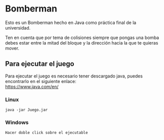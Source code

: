 # Bomberman<br />
Esto es un Bomberman hecho en Java como práctica final de la universidad.

Ten en cuenta que por tema de colisiones siempre que pongas una bomba debes estar entre la mitad del bloque y la dirección hacia la que te quieras mover.

## Para ejecutar el juego<br />
Para ejecutar el juego es necesario tener descargado java, puedes encontrarlo en el siguiente enlace:<br />
https://www.java.com/en/

### Linux<br />
```
java -jar Juego.jar
```

### Windows<br />
```
Hacer doble click sobre el ejecutable
```
